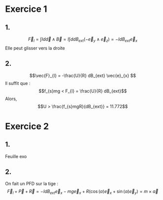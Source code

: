 # Exercice 1
## 1.
$$\vec{F}_{l} = \int I d\vec{d} \wedge \vec{B} =I \int dd B_{ext} (-\vec{e}_{y} \wedge \vec{e}_{z}) =- I dB_{ext}\vec{e}_{x} $$
Elle peut glisser vers la droite

## 2. 
$$\vec{F}_{l} = -\frac{U}{R} dB_{ext} \vec{e}_{x} $$
Il suffit que : 
$$f_{s}mg < F_{l} = \frac{U}{R} dB_{ext}$$
Alors, 
$$U > \frac{f_{s}mgR}{dB_{ext}} = 11.772$$

# Exercice 2
## 1.
Feuille exo
## 2.
On fait un PFD sur la tige : 
$$\vec{F}_{l} + \vec{P} + \vec{R} = -IdB_{ext}\vec{e}_{x} - mg\vec{e}_{x} + R(\cos(\alpha)\vec{e}_{x} + \sin(\alpha) \vec{e}_{y}) = m \times \vec{a}$$
